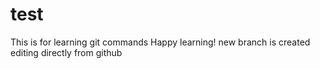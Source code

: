 # test

This is for learning git commands
Happy learning!
new branch is created
editing directly from github
